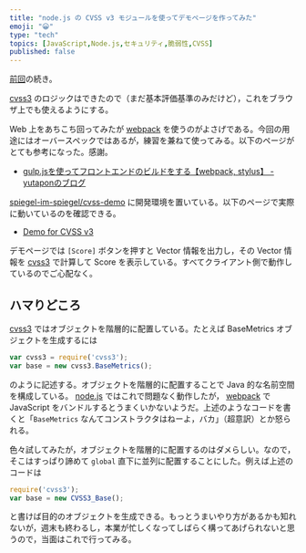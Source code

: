 ```yaml
---
title: "node.js の CVSS v3 モジュールを使ってデモページを作ってみた"
emoji: "😀"
type: "tech"
topics: [JavaScript,Node.js,セキュリティ,脆弱性,CVSS]
published: false
---
```

[前回](http://qiita.com/spiegel-im-spiegel/items/d6fe10d3df92b9d8556b)の続き。

[cvss3] のロジックはできたので（まだ基本評価基準のみだけど），これをブラウザ上でも使えるようにする。

Web 上をあちこち回ってみたが [webpack] を使うのがよさげである。今回の用途にはオーバースペックではあるが，練習を兼ねて使ってみる。以下のページがとても参考になった。感謝。

- [gulp.jsを使ってフロントエンドのビルドをする【webpack, stylus】 - yutaponのブログ](http://yutapon.hatenablog.com/entry/2014/12/06/123000)

[spiegel-im-spiegel/cvss-demo](https://github.com/spiegel-im-spiegel/cvss-demo) に開発環境を置いている。以下のページで実際に動いているのを確認できる。

- [Demo for CVSS v3](http://www.baldanders.info/spiegel/archive/cvss/cvss3.html)

デモページでは `[Score]` ボタンを押すと Vector 情報を出力し，その Vector 情報を [cvss3] で計算して Score を表示している。すべてクライアント側で動作しているのでご心配なく。

## ハマりどころ

[cvss3] ではオブジェクトを階層的に配置している。たとえば BaseMetrics オブジェクトを生成するには

```javascript:app.js
var cvss3 = require('cvss3');
var base = new cvss3.BaseMetrics();
```

のように記述する。オブジェクトを階層的に配置することで Java 的な名前空間を構成している。 [node.js] ではこれで問題なく動作したが， [webpack] で JavaScript をバンドルするとうまくいかないようだ。上述のようなコードを書くと「`BaseMetrics` なんてコンストラクタはねーよ，バカ」（超意訳）とか怒られる。

色々試してみたが，オブジェクトを階層的に配置するのはダメらしい。なので，そこはすっぱり諦めて `global` 直下に並列に配置することにした。例えば上述のコードは

```javascript:app.js
require('cvss3');
var base = new CVSS3_Base();
```

と書けば目的のオブジェクトを生成できる。もっとうまいやり方があるかも知れないが，週末も終わるし，本業が忙しくなってしばらく構ってあげられないと思うので，当面はこれで行ってみる。

[webpack]: http://webpack.github.io/ "webpack module bundler"
[cvss3]: https://github.com/spiegel-im-spiegel/cvss3 "spiegel-im-spiegel/cvss3"
[node.js]: https://nodejs.org/ "Node.js"

